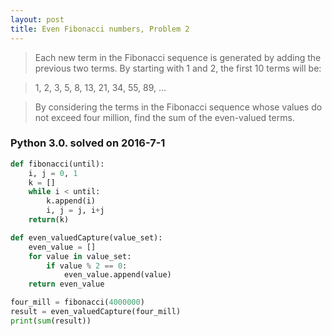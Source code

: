 ```yaml
---
layout: post
title: Even Fibonacci numbers, Problem 2
---
```

> Each new term in the Fibonacci sequence is generated by adding the previous two terms. By starting with 1 and 2, the first 10 terms will be:

> 1, 2, 3, 5, 8, 13, 21, 34, 55, 89, ...

> By considering the terms in the Fibonacci sequence whose values do not exceed four million, find the sum of the even-valued terms.

### Python 3.0. solved on 2016-7-1

``` python
def fibonacci(until):
    i, j = 0, 1
    k = []
    while i < until:
        k.append(i)
        i, j = j, i+j
    return(k)

def even_valuedCapture(value_set):
    even_value = []
    for value in value_set:
        if value % 2 == 0:
            even_value.append(value)
    return even_value

four_mill = fibonacci(4000000)
result = even_valuedCapture(four_mill)
print(sum(result))
```
